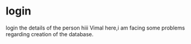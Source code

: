 # login
login the details of the person
hiii Vimal here,i am facing some problems regarding creation of the database.
